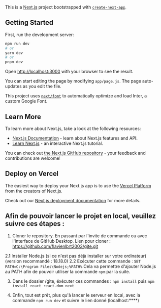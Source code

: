 This is a [Next.js](https://nextjs.org/) project bootstrapped with [`create-next-app`](https://github.com/vercel/next.js/tree/canary/packages/create-next-app).

## Getting Started

First, run the development server:

```bash
npm run dev
# or
yarn dev
# or
pnpm dev
```

Open [http://localhost:3000](http://localhost:3000) with your browser to see the result.

You can start editing the page by modifying `app/page.js`. The page auto-updates as you edit the file.

This project uses [`next/font`](https://nextjs.org/docs/basic-features/font-optimization) to automatically optimize and load Inter, a custom Google Font.

## Learn More

To learn more about Next.js, take a look at the following resources:

- [Next.js Documentation](https://nextjs.org/docs) - learn about Next.js features and API.
- [Learn Next.js](https://nextjs.org/learn) - an interactive Next.js tutorial.

You can check out [the Next.js GitHub repository](https://github.com/vercel/next.js/) - your feedback and contributions are welcome!

## Deploy on Vercel

The easiest way to deploy your Next.js app is to use the [Vercel Platform](https://vercel.com/new?utm_medium=default-template&filter=next.js&utm_source=create-next-app&utm_campaign=create-next-app-readme) from the creators of Next.js.

Check out our [Next.js deployment documentation](https://nextjs.org/docs/deployment) for more details.


## Afin de pouvoir lancer le projet en local, veuillez suivre ces étapes :

1. Cloner le repository.
     En passant par l'invite de commande ou avec l'interface de GitHub Desktop.
     Lien pour cloner : https://github.com/flavienlbrt2003/gite.git

2.1 Installer Node.js (si ce n'est pas déjà installer sur votre ordinateur)
     (version recommandé : 18.18.0)
2.2 Exécuter cette commande : `SET PATH=C:\Program Files\Nodejs;%PATH%`
     Cela va permettre d'ajouter Node.js au PATH afin de pouvoir utiliser la commande `npm` par la suite.

3. Dans le dossier /gite, éxécuter ces commandes : `npm install` puis `npm install react react-dom next`

4. Enfin, tout est prêt, plus qu'à lancer le serveur en local, avec la commande `npm run dev` et suivre le lien donné
     (localhost:****)
   
